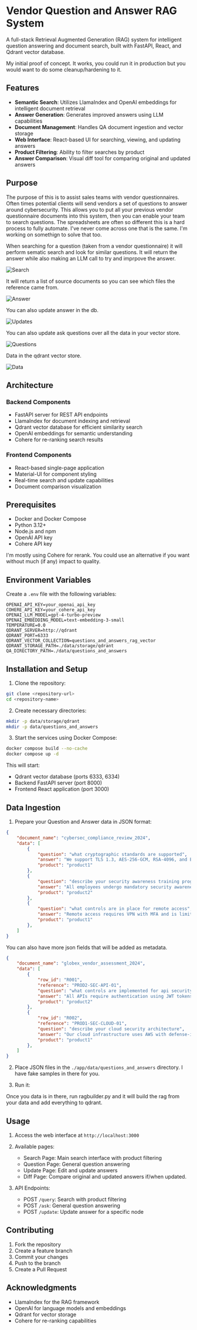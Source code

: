 # Vendor Question and Answer RAG System

A full-stack Retrieval Augmented Generation (RAG) system for intelligent question answering and document search, built with FastAPI, React, and Qdrant vector database.

My initial proof of concept. It works, you could run it in production but you would want to do some cleanup/hardening to it. 

## Features

- **Semantic Search**: Utilizes LlamaIndex and OpenAI embeddings for intelligent document retrieval
- **Answer Generation**: Generates improved answers using LLM capabilities
- **Document Management**: Handles QA document ingestion and vector storage
- **Web Interface**: React-based UI for searching, viewing, and updating answers
- **Product Filtering**: Ability to filter searches by product
- **Answer Comparison**: Visual diff tool for comparing original and updated answers

## Purpose

The purpose of this is to assist sales teams with vendor questionnaires. Often times potential clients will send vendors a set of questions to answer around cybersecurity. This allows you to put all your previous vendor questionnaire documents into this system, then you can enable your team to search questions. The spreadsheets are often so different this is a hard process to fully automate. I've never come across one that is the same. I'm working on somethign to solve that too.

When searching for a question (taken from a vendor questionnaire) it will perform sematic search and look for similar questions. It will return the answer while also making an LLM call to try and imprpove the answer.

![Search](./images/1.png)

It will return a list of source documents so you can see which files the reference came from.

![Answer](./images/2.png)

You can also update answer in the db.

![Updates](./images/3.png)

You can also update ask questions over all the data in your vector store.

![Questions](./images/4.png)

Data in the qdrant vector store.

![Data](./images/5.png)

## Architecture

### Backend Components
- FastAPI server for REST API endpoints
- LlamaIndex for document indexing and retrieval
- Qdrant vector database for efficient similarity search
- OpenAI embeddings for semantic understanding
- Cohere for re-ranking search results

### Frontend Components
- React-based single-page application
- Material-UI for component styling
- Real-time search and update capabilities
- Document comparison visualization

## Prerequisites

- Docker and Docker Compose
- Python 3.12+
- Node.js and npm
- OpenAI API key
- Cohere API key

I'm mostly using Cohere for rerank. You could use an alternative if you want without much (if any) impact to quality.

## Environment Variables

Create a `.env` file with the following variables:

```env
OPENAI_API_KEY=your_openai_api_key
COHERE_API_KEY=your_cohere_api_key
OPENAI_LLM_MODEL=gpt-4-turbo-preview
OPENAI_EMBEDDING_MODEL=text-embedding-3-small
TEMPERATURE=0.0
QDRANT_SERVER=http://qdrant
QDRANT_PORT=6333
QDRANT_VECTOR_COLLECTION=questions_and_answers_rag_vector
QDRANT_STORAGE_PATH=./data/storage/qdrant
QA_DIRECTORY_PATH=./data/questions_and_answers
```

## Installation and Setup

1. Clone the repository:
```bash
git clone <repository-url>
cd <repository-name>
```

2. Create necessary directories:
```bash
mkdir -p data/storage/qdrant
mkdir -p data/questions_and_answers
```

3. Start the services using Docker Compose:
```bash
docker compose build --no-cache
docker compose up -d
```

This will start:
- Qdrant vector database (ports 6333, 6334)
- Backend FastAPI server (port 8000)
- Frontend React application (port 3000)

## Data Ingestion

1. Prepare your Question and Answer data in JSON format:
```json
{
    "document_name": "cybersec_compliance_review_2024",
    "data": [
        {
            "question": "what cryptographic standards are supported",
            "answer": "We support TLS 1.3, AES-256-GCM, RSA-4096, and ECDSA with P-384 curves. Legacy protocols like TLS 1.1 and older are disabled. We follow NIST guidelines for cryptographic implementations and maintain a cryptographic agility program for algorithm updates.",
            "product": "product1"
        },
        {
            "question": "describe your security awareness training program",
            "answer": "All employees undergo mandatory security awareness training at hiring and annually thereafter. Training covers phishing, social engineering, data handling, and incident reporting. Monthly security newsletters and quarterly phishing simulations are conducted. Completion is tracked and enforced.",
            "product": "product2"
        },
        {
            "question": "what controls are in place for remote access",
            "answer": "Remote access requires VPN with MFA and is limited to corporate-managed devices. All remote sessions are monitored and logged. Split tunneling is disabled, and idle sessions are automatically disconnected after 30 minutes. Regular access reviews are performed.",
            "product": "product1"
        },
    ]
}
```

You can also have more json fields that will be added as metadata.

```json
{
    "document_name": "globex_vendor_assessment_2024",
    "data": [
        {
            "row_id": "R001",
            "reference": "PROD2-SEC-API-01",
            "question": "what controls are implemented for api security",
            "answer": "All APIs require authentication using JWT tokens with short expiration times. Rate limiting is implemented to prevent abuse. API endpoints are documented using OpenAPI 3.0 specifications and undergo regular security testing. We maintain API versioning and deprecation policies.",
            "product": "product2"
        },
        {
            "row_id": "R002",
            "reference": "PROD1-SEC-CLOUD-01",
            "question": "describe your cloud security architecture",
            "answer": "Our cloud infrastructure uses AWS with defense-in-depth principles. We implement network segmentation, WAF, and DDoS protection. All resources are deployed using Infrastructure as Code with security configurations version controlled. Regular cloud security posture assessments are performed.",
            "product": "product1"
        },
    ]
}
```

2. Place JSON files in the `./app/data/questions_and_answers` directory. I have fake samples in there for you.

3. Run it:

Once you data is in there, run ragbuilder.py and it will build the rag from your data and add everything to qdrant.

## Usage

1. Access the web interface at `http://localhost:3000`

2. Available pages:
   - Search Page: Main search interface with product filtering
   - Question Page: General question answering
   - Update Page: Edit and update answers
   - Diff Page: Compare original and updated answers if/when updated.

3. API Endpoints:
   - POST `/query`: Search with product filtering
   - POST `/ask`: General question answering
   - POST `/update`: Update answer for a specific node


## Contributing

1. Fork the repository
2. Create a feature branch
3. Commit your changes
4. Push to the branch
5. Create a Pull Request


## Acknowledgments

- LlamaIndex for the RAG framework
- OpenAI for language models and embeddings
- Qdrant for vector storage
- Cohere for re-ranking capabilities